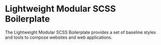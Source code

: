 # Lightweight Modular SCSS Boilerplate
The Lightweight Modular SCSS Boilerplate provides a set of baseline styles and tools to compose websites and web applications.
